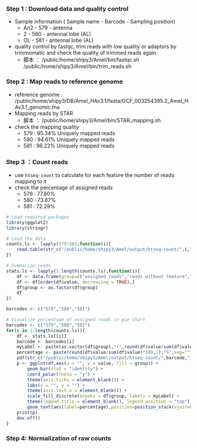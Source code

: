 ### Step 1 : Download data and quality control
- Sample information ( Sample name - Barcode - Sampling position)
  - An2 - 579 - antenna 
  - 2 - 580 - antennal lobe (AL)
  - OL - 581 - antennal lobe (AL)
- quality control by fastqc, trim reads with low quality or adaptors by trimmomatic and check the quality of trimmed reads again.
  - 脚本 ：
  /public/home/shipy3/Amel/bin/fastqc.sh 
  /public/home/shipy3/Amel/bin/trim_reads.sh

### Step 2 : Map reads to reference genome
- reference genome : /public/home/shipy3/DB/Amel_HAv3.1/fasta/GCF_003254395.2_Amel_HAv3.1_genomic.fna
- Mapping reads by STAR 
  - 脚本 ： /public/home/shipy3/Amel/bin/STAR_mapping.sh
- check the mapping quality
  - 579 : 95.34% Uniquely mapped reads
  - 580 : 94.61% Uniquely mapped reads
  - 581 : 96.22% Uniquely mapped reads
  
### Step 3 ：Count reads
- use `htseq-count` to calculate for each feature the number of reads mapping to it
- check the percentage of assigned reads
  - 579 : 77.80%
  - 580 : 73.87%
  - 581 : 72.29%
```R
# Load required packages
library(ggplot2)
library(stringr)

# Load the data
counts.ls <- lapply(579:581,function(i){
	read.table(str_c("/public/home/shipy3/Amel/output/htseq-count/",i,".count"),header=FALSE)
})

# Summarize reads 
stats.ls <- lapply(1:length(counts.ls),function(i){
	df <- data.frame(group=c("assigned reads","reads without feature","ambiguous reads","multi-mapping reads"),value=c(sum(counts.ls[[i]]$V2[1:12320]),counts.ls[[i]]$V2[12321],counts.ls[[i]]$V2[12322],counts.ls[[i]]$V2[12325]))
	df <- df[order(df$value, decreasing = TRUE),]
	df$group <- as.factor(df$group)
	df
})

barcodes <- c("579","580","581")

# Visualize percentage of assigned reads in pie chart
barcodes <- c("579","580","581")
for(i in 1:length(counts.ls)){
	df <- stats.ls[[i]]
	barcode <- barcodes[i]
	myLabel <- paste(as.vector(df$group),"(",round(df$value/sum(df$value)*100,2),"%)",sep="")
	percentage <- paste(round(df$value/sum(df$value)*100,2),"%",sep="")
	pdf(str_c("/public/home/shipy3/Amel/output/htseq-count/",barcode,"_stats.pdf"),width=9)
	p <- ggplot(df,aes(x = "", y = value, fill = group)) +
		geom_bar(stat = "identity") +
		coord_polar(theta = "y") +
		theme(axis.ticks = element_blank()) +
		labs(x = "", y = "") +
		theme(axis.text.x = element_blank()) + 
		scale_fill_discrete(breaks = df$group, labels = myLabel) +
		theme(legend.title = element_blank(), legend.position = "top") + 
		geom_text(aes(label=percentage),position=position_stack(vjust=0.5)) 
	print(p)
	dev.off()
}
```

### Step 4: Normalization of raw counts



